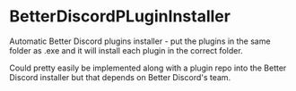 # BetterDiscordPLuginInstaller
Automatic Better Discord plugins installer - put the plugins in the same folder as .exe and it will install each plugin in the correct folder. 

Could pretty easily be implemented along with a plugin repo into the Better Discord installer but that depends on Better Discord's team.

